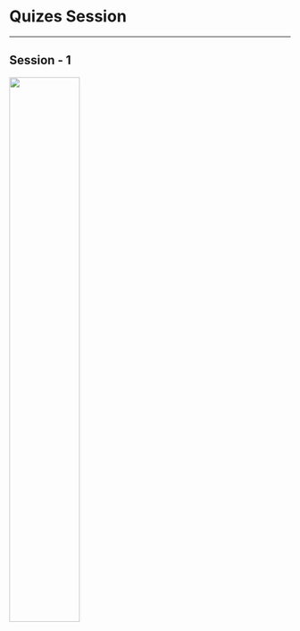 [comment]: # (Feedback.)

# Quizes Session

---

## Session - 1

<img src="E:\github repository\git-set-go\feedback\Rohith.png" style="width:50%;">